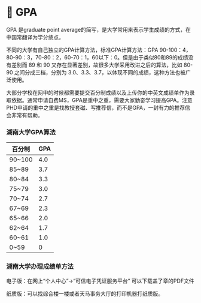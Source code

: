 # 💯 GPA

&#x20;   GPA 是graduate point average的简写，是大学常用来表示学生成绩的方式，在中国常翻译为学分绩点。

&#x20;   不同的大学有自己独立的GPA计算方法，标准GPA计算方法：GPA 90-100：4，80-90：3，70-80：2，60-70：1，60以下：0。但是由于类似80和89的成绩没有差别而 89 和 90 又存在显著差别，故很多大学采用改进之后的算法，比如 80-90 之间分成三档，分别为 3.0、3.3、3.7，以体现不同的成绩，这种方法也被广泛使用。

&#x20;   大部分学校在网申的时候都需要提交百分制成绩以及上传你的中英文成绩单作为录取依据。通常申请自费MS，GPA是重中之重，需要大家勤奋学习提高GPA。注意PHD申请的重中之重是找教授套磁、写推荐信，而不是GPA，一封有力的推荐信会非常有帮助。

### 湖南大学GPA算法​

| 百分制     | GPA |
| ------- | --- |
| 90\~100 | 4.0 |
| 85\~89  | 3.7 |
| 80\~84  | 3.3 |
| 75\~79  | 3.0 |
| 70\~74  | 2.7 |
| 67\~69  | 2.3 |
| 65\~66  | 2.0 |
| 62\~64  | 1.7 |
| 60\~61  | 1.0 |
| 0\~59   | 0   |

### 湖南大学办理成绩单方法

电子版：在网上“个人中心”->“可信电子凭证服务平台” 可以下载盖了章的PDF文件

纸质版：可以找综合楼一楼或者天马事务大厅的打印机器打纸质版。
